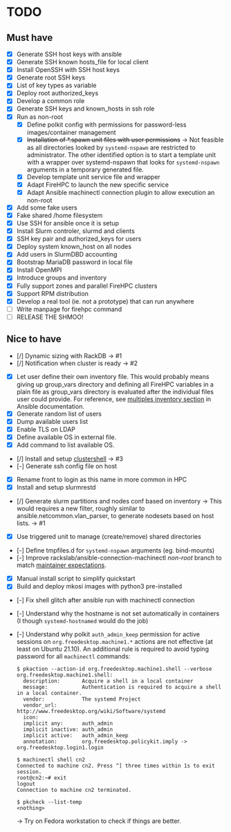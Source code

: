 # TODO

## Must have

- [x] Generate SSH host keys with ansible
- [x] Generate SSH known hosts\_file for local client
- [x] Install OpenSSH with SSH host keys
- [x] Generate root SSH keys
- [x] List of key types as variable
- [x] Deploy root authorized\_keys
- [x] Develop a common role
- [x] Generate SSH keys and known\_hosts in ssh role
- [x] Run as non-root
  - [x] Define polkit config with permissions for password-less images/container management
  - [x] ~~Installation of *.spawn unit files with user permissions~~ → Not
       feasible as all directories looked by `systemd-nspawn` are restricted to
       administrator. The other identified option is to start a template unit
       with a wrapper over systemd-nspawn that looks for `systemd-nspawn`
       arguments in a temporary generated file.
  - [x] Develop template unit service file and wrapper
  - [x] Adapt FireHPC to launch the new specific service
  - [x] Adapt Ansible machinectl connection plugin to allow execution an non-root
- [x] Add some fake users
- [x] Fake shared /home filesystem
- [x] Use SSH for ansible once it is setup
- [x] Install Slurm controler, slurmd and clients
- [x] SSH key pair and authorized_keys for users
- [x] Deploy system known_host on all nodes
- [x] Add users in SlurmDBD accounting
- [x] Bootstrap MariaDB password in local file
- [x] Install OpenMPI
- [x] Introduce groups and inventory 
- [x] Fully support zones and parallel FireHPC clusters
- [x] Support RPM distribution
- [x] Develop a real tool (ie. not a prototype) that can run anywhere
- [ ] Write manpage for firehpc command
- [ ] RELEASE THE SHMOO!

## Nice to have

- [/] Dynamic sizing with RackDB → #1
- [/] Notification when cluster is ready → #2
- [x] Let user define their own inventory file. This would probably means
      giving up group_vars directory and defining all FireHPC variables in
      a plain file as group_vars directory is evaluated after the individual
      files user could provide. For reference, see
      [multiples inventory section](https://docs.ansible.com/ansible/latest/user_guide/intro_inventory.html#using-multiple-inventory-sources)
      in Ansible documentation.
- [x] Generate random list of users
- [x] Dump available users list
- [x] Enable TLS on LDAP
- [x] Define available OS in external file.
- [x] Add command to list available OS.
- [/] Install and setup
      [clustershell](https://clustershell.readthedocs.io/en/latest/) → #3
- [-] Generate ssh config file on host
- [x] Rename front to login as this name in more common in HPC
- [x] Install and setup slurmrestd
- [/] Generate slurm partitions and nodes conf based on inventory → This would
      requires a new filter, roughly similar to ansible.netcommon.vlan_parser,
      to generate nodesets based on host lists. → #1
- [x] Use triggered unit to manage (create/remove) shared directories
- [-] Define tmpfiles.d for `systemd-nspawn` arguments (eg. bind-mounts)
- [-] Improve rackslab/ansible-connection-machinectl _non-root_ branch to match
      [maintainer expectations](https://github.com/tomeon/ansible-connection-machinectl/issues/10#issuecomment-812534935).
- [x] Manual install script to simplify quickstart
- [x] Build and deploy mkosi images with python3 pre-installed
- [-] Fix shell glitch after ansible run with machinectl connection
- [-] Understand why the hostname is not set automatically in containers (I
      though `systemd-hostnamed` would do the job)
- [-] Understand why polkit `auth_admin_keep` permission for active sessions on
      `org.freedesktop.machine1.*` actions are not effective (at least on
      Ubuntu 21.10). An additional rule is required to avoid typing password
      for all `machinectl` commands:

  ```
  $ pkaction --action-id org.freedesktop.machine1.shell --verbose
  org.freedesktop.machine1.shell:
    description:       Acquire a shell in a local container
    message:           Authentication is required to acquire a shell in a local container.
    vendor:            The systemd Project
    vendor_url:        http://www.freedesktop.org/wiki/Software/systemd
    icon:
    implicit any:      auth_admin
    implicit inactive: auth_admin
    implicit active:   auth_admin_keep
    annotation:        org.freedesktop.policykit.imply -> org.freedesktop.login1.login

  $ machinectl shell cn2
  Connected to machine cn2. Press ^] three times within 1s to exit session.
  root@cn2:~# exit
  logout
  Connection to machine cn2 terminated.

  $ pkcheck --list-temp
  <nothing>
  ```
     → Try on Fedora workstation to check if things are better.
